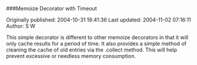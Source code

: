 ###Memoize Decorator with Timeout

Originally published: 2004-10-31 18:41:36
Last updated: 2004-11-02 07:16:11
Author: S W

This simple decorator is different to other memoize decorators in that it will only cache results for a period of time. It also provides a simple method of cleaning the cache of old entries via the .collect method. This will help prevent excessive or needless memory consumption.
